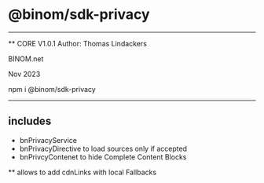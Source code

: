 # @binom/sdk-privacy
---------------------------------------------------------------------------------
** CORE V1.0.1
Author: Thomas Lindackers 

BINOM.net

Nov 2023

npm i @binom/sdk-privacy  

---------------------------------------------------------------------------------

## includes

- bnPrivacyService 
- bnPrivacyDirective to load sources only if accepted
- bnPrivcyContenet to hide Complete Content Blocks

** allows to add cdnLinks with local Fallbacks